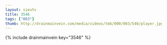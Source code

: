 ```yaml
--- 
layout: sieutv
title: 3546
tags: ["003"]
thumb: http://drainmainvein.com/media/videos/tmb/000/003/546/player.jpg
---
```

{% include drainmainvein key="3546" %} 
